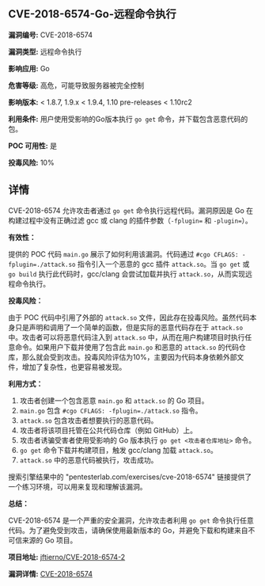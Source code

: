## CVE-2018-6574-Go-远程命令执行

**漏洞编号:** CVE-2018-6574

**漏洞类型:** 远程命令执行

**影响应用:** Go

**危害等级:** 高危，可能导致服务器被完全控制

**影响版本:** < 1.8.7, 1.9.x < 1.9.4, 1.10 pre-releases < 1.10rc2

**利用条件:** 用户使用受影响的Go版本执行 `go get` 命令，并下载包含恶意代码的包。

**POC 可用性:** 是

**投毒风险:** 10%

## 详情

CVE-2018-6574 允许攻击者通过 `go get` 命令执行远程代码。漏洞原因是 Go 在构建过程中没有正确过滤 gcc 或 clang 的插件参数（`-fplugin=` 和 `-plugin=`）。

**有效性：**

提供的 POC 代码 `main.go` 展示了如何利用该漏洞。代码通过 `#cgo CFLAGS: -fplugin=./attack.so` 指令引入一个恶意的 gcc 插件 `attack.so`。当 `go get` 或 `go build` 执行此代码时，gcc/clang 会尝试加载并执行 `attack.so`，从而实现远程命令执行。

**投毒风险：**

由于 POC 代码中引用了外部的 `attack.so` 文件，因此存在投毒风险。虽然代码本身只是声明和调用了一个简单的函数，但是实际的恶意代码存在于 `attack.so` 中。攻击者可以将恶意代码注入到 `attack.so` 中，从而在用户构建项目时执行任意命令。如果用户下载并使用了包含此 `main.go` 和恶意的 `attack.so` 的代码仓库，那么就会受到攻击。投毒风险评估为10%，主要因为代码本身依赖外部文件，增加了复杂性，也更容易被发现。

**利用方式：**

1.  攻击者创建一个包含恶意 `main.go` 和 `attack.so` 的 Go 项目。
2.  `main.go` 包含 `#cgo CFLAGS: -fplugin=./attack.so` 指令。
3.  `attack.so` 包含攻击者想要执行的恶意代码。
4.  攻击者将该项目托管在公共代码仓库（例如 GitHub）上。
5.  攻击者诱骗受害者使用受影响的 Go 版本执行 `go get <攻击者仓库地址>` 命令。
6.  `go get` 命令下载并构建项目，触发 gcc/clang 加载 `attack.so`。
7.  `attack.so` 中的恶意代码被执行，攻击成功。

搜索引擎结果中的 "pentesterlab.com/exercises/cve-2018-6574" 链接提供了一个练习环境，可以用来复现和理解该漏洞。

**总结：**

CVE-2018-6574 是一个严重的安全漏洞，允许攻击者利用 `go get` 命令执行任意代码。为了避免受到攻击，请确保使用最新版本的 Go，并避免下载和构建来自不可信来源的 Go 项目。

**项目地址:** [jftierno/CVE-2018-6574-2](https://github.com/jftierno/CVE-2018-6574-2)

**漏洞详情:** [CVE-2018-6574](https://nvd.nist.gov/vuln/detail/CVE-2018-6574)
